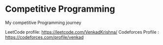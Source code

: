 # Competitive Programming

My competitive Programming journey

LeetCode profile: https://leetcode.com/VenkadKrishna/
Codeforces Profile : https://codeforces.com/profile/venkad
